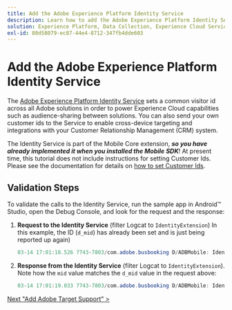 ```yaml
---
title: Add the Adobe Experience Platform Identity Service
description: Learn how to add the Adobe Experience Platform Identity Service extension and use the Set Customer IDs action to collect customer ids. This lesson is part of the Implement the Experience Cloud in Mobile Android™ Applications tutorial.
solution: Experience Platform, Data Collection, Experience Cloud Services
exl-id: 80d58079-ec87-44e4-8712-347fb4dde603
---
```

# Add the Adobe Experience Platform Identity Service

The [Adobe Experience Platform Identity Service](https://experienceleague.adobe.com/docs/id-service/using/home.html) sets a common visitor id across all Adobe solutions in order to power Experience Cloud capabilities such as audience-sharing between solutions. You can also send your own customer ids to the Service to enable cross-device targeting and integrations with your Customer Relationship Management (CRM) system.

The Identity Service is part of the Mobile Core extension, ***so you have already implemented it when you installed the Mobile SDK***! At present time, this tutorial does not include instructions for setting Customer Ids. Please see the documentation for details on [how to set Customer Ids](https://aep-sdks.gitbook.io/docs/using-mobile-extensions/mobile-core/identity/identity-api-reference).


## Validation Steps

To validate the calls to the Identity Service, run the sample app in Android™ Studio, open the Debug Console, and look for the request and the response:

1. **Request to the Identity Service** (filter Logcat to `IdentityExtension`) In this example, the ID (`d_mid`) has already been set and is just being reported up again)

    ```java
    03-14 17:01:18.526 7743-7803/com.adobe.busbooking D/ADBMobile: IdentityExtension - Sending request (https://dpm.demdex.net/id?d_mid=59651426340521082405908216148091920022&d_ver=2&d_orgid=7ABB3E6A5A7491460A495D61%40AdobeOrg)
    ```

1. **Response from the Identity Service** (filter Logcat to `IdentityExtension`). Note how the `mid` value matches the `d_mid` value in the request above:

    ```java
    03-14 17:01:19.033 7743-7803/com.adobe.busbooking D/ADBMobile: IdentityExtension - Received ID response (mid: 59651426340521082405908216148091920022, blob: j8Odv6LonN4r3an7LhD3WZrU1bUpAkFkkiY1ncBR96t2PTI, hint: 9, ttl: 604800
    ```

[Next "Add Adobe Target Support" >](target.md)
